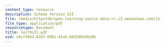 ```yaml
---
content_type: resource
description: Schema Version III
file: /media/https%3A/open-learning-course-data-rc.s3.amazonaws.com/11-521-spatial-database-management-and-advanced-geographic-information-systems-spring-2003/c0cf364283d7096241a5b65588d4b20b_lect9s31.pdf
file_type: application/pdf
resourcetype: Document
title: lect9s31.pdf
uid: c0cf3642-83d7-0962-41a5-b65588d4b20b
---
```

